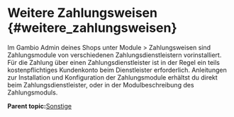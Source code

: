 # Weitere Zahlungsweisen {#weitere_zahlungsweisen}

Im Gambio Admin deines Shops unter Module \> Zahlungsweisen sind Zahlungsmodule von verschiedenen Zahlungsdienstleistern vorinstalliert. Für die Zahlung über einen Zahlungsdienstleister ist in der Regel ein teils kostenpflichtiges Kundenkonto beim Dienstleister erforderlich. Anleitungen zur Installation und Konfiguration der Zahlungsmodule erhältst du direkt beim Zahlungsdienstleister, oder in der Modulbeschreibung des Zahlungsmoduls.

**Parent topic:**[Sonstige](7_2_3_Sonstige.md)

